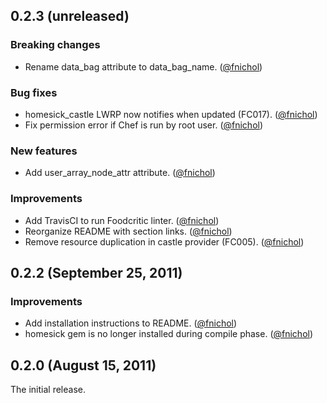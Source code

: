 ## 0.2.3 (unreleased)

### Breaking changes

* Rename data_bag attribute to data_bag_name. ([@fnichol][])

### Bug fixes

* homesick_castle LWRP now notifies when updated (FC017). ([@fnichol][])
* Fix permission error if Chef is run by root user. ([@fnichol][])

### New features

* Add user_array_node_attr attribute. ([@fnichol][])

### Improvements

* Add TravisCI to run Foodcritic linter. ([@fnichol][])
* Reorganize README with section links. ([@fnichol][])
* Remove resource duplication in castle provider (FC005). ([@fnichol][])


## 0.2.2 (September 25, 2011)

### Improvements

* Add installation instructions to README. ([@fnichol][])
* homesick gem is no longer installed during compile phase. ([@fnichol][])


## 0.2.0 (August 15, 2011)

The initial release.

[@fnichol]: https://github.com/fnichol
